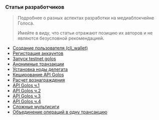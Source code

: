 ### Статьи разработчиков

> Подробнее о разных аспектах разработки на медиаблокчейне Голоса.
>
> Имейте в виду, что статьи отражают позицию их авторов и не являются безусловной рекомендацией.

* [Создание пользователя \(cli\_wallet\)](https://wiki.golos.io/3-guides/stati/sozdanie-polzovatelya-ispolzuya-cliwallet.html)
* [Регистрация аккаунтов](/3-guides/stati/registratsiya-akkauntov.md)
* [Запуск testnet golos](/3-guides/stati/zapusk-testnet-golos.md)
* [Анонимные транзакции](/3-guides/stati/anonimnie-transaktsii.md)
* [Установка ноды делегата](/3-guides/stati/sozdanie-nodi-delegata.md)
* [Кеширование API Golos](/3-guides/stati/keshirovanie-api-golos.md)
* [Расчет вознаграждения](/3-guides/stati/raschet-voznagrazhdeniya.md)
* [API Golos ч.1](/3-guides/stati/api-golos-ch1.md)
* [API Golos ч.2](/3-guides/stati/api-golos-ch2.md)
* [API Golos ч.3](/3-guides/stati/api-golos-ch3.md)
* [API Golos ч.4](/3-guides/stati/api-golos-ch4.md)
* [Сложные мультисиги](/3-guides/stati/slozhnie-multisigi.md)
* [Объединение операций в одну трансакцию](/3-guides/stati/obedinenie-operatsii-v-odnu-transaktsiyu.md)



